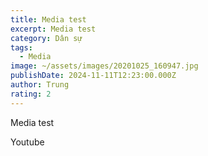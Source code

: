 ```yaml
---
title: Media test
excerpt: Media test
category: Dân sự
tags:
  - Media
image: ~/assets/images/20201025_160947.jpg
publishDate: 2024-11-11T12:23:00.000Z
author: Trung
rating: 2
---
```

Media test

Youtube
